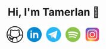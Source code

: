 <h1 align="center">Hi, I'm Tamerlan</a> 👋</h1>

<p align="center">

</p>

<p align="center">
  <a href="https://github.com/akmdvtm"><img alt="GitHub" title="GitHub" height="48" width="48" src="assets/github.svg"></a>
  <a href="https://www.linkedin.com/in/akmdvtm"><img alt="LinkedIn" title="LinkedIn" height="48" width="48" src="assets/linkedin.svg"></a>
  <a href="https://t.me/tmkovac"><img alt="Telegram" title="Telegram" height="48" width="48" src="assets/telegram.svg"></a>
  <a href="https://open.spotify.com/user/3135gkdspqonmgui654vjpy7472y"><img alt="Spotify" title="Spotify" height="48" width="48" src="assets/spotify.svg"></a>
  <a href="https://instagram.com/akmdvtm"><img alt="Instagram" title="Instagram" height="48" width="48" src="assets/instagram.svg"></a>
</p>
